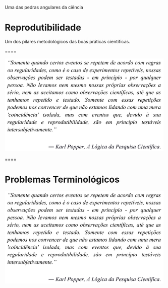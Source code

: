 Uma das pedras angulares da ciência <br>
# Reprodutibilidade
Um dos pilares metodológicos das boas práticas científicas.

====

![avatar][avatar] <!-- .element: class="pull-center" -->

[avatar]: ../shared/img/popper.png

====

# Problemas Terminológicos

![avatar][avatar] <!-- .element: class="pull-center" -->

[avatar]: ../shared/img/fig.png
